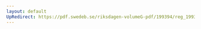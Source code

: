```yaml
---
layout: default
UpRedirect: https://pdf.swedeb.se/riksdagen-volumeG-pdf/199394/reg_199394/reg_199394_0308.pdf
---
```


